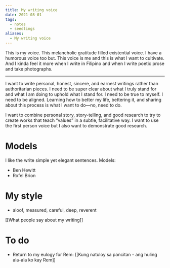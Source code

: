 ```yaml
---
title: My writing voice
date: 2021-08-01
tags:
  - notes
  - seedlings
aliases:
  - My writing voice
---
```

This is my voice. This melancholic gratitude filled existential voice. I have a humorous voice too but. This voice is me and this is what I want to cultivate. And I kinda feel it more when I write in Filipino and when I write poetic prose and take photographs.

***

I want to write personal, honest, sincere, and earnest writings rather than authoritarian pieces. I need to be super clear about what I truly stand for and what I am doing to uphold what I stand for. I need to be true to myself. I need to be aligned. Learning how to better my life, bettering it, and sharing about this process is what I want to do—no, need to do.

I want to combine personal story, story-telling, and good research to try to create works that teach “values” in a subtle, facilitative way. I want to use the first person voice but I also want to demonstrate good research.

# Models

I like the write simple yet elegant sentences. Models:

- Ben Hewitt
- Rofel Brion

# My style

- aloof, measured, careful, deep, reverent

[[What people say about my writing]]

# To do

- Return to my eulogy for Rem: [[Kung natuloy sa pancitan - ang huling ala-ala ko kay Rem]]